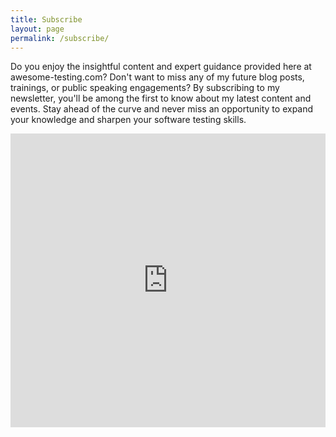 ```yaml
---
title: Subscribe
layout: page
permalink: /subscribe/
---
```


Do you enjoy the insightful content and expert guidance provided here at awesome-testing.com? Don't want to miss any of
my future blog posts, trainings, or public speaking engagements? By subscribing to my newsletter, you'll be among the
first to know about my latest content and events. Stay ahead of the curve and never miss an opportunity to expand your
knowledge and sharpen your software testing skills.

<iframe width="540" height="470" src="https://4d6ed98f.sibforms.com/serve/MUIEAN74l4rFJM56xtXdiI0SUy5CyFWJE65aGR1_YP_lHPjUwuilrN5sN42n1gc_tG9XCA_ZTTjIYyDWMYZK0ubzDg9yR3zjYTzWAd6qOwrcoE5Y4J22eFmvmb2HjVKb-UDRvHwV2FEbYIzxufKLDSWSmfupPiOGP985mN8kNzZYjCG8b7rUv5pbJlmReV7ynMATeYEqMcl5XxYD" frameborder="0" scrolling="auto" allowfullscreen style="display: block;margin-left: auto;margin-right: auto;max-width: 100%;"></iframe>